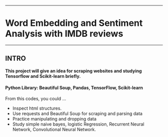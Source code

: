 # 

------------
# Word Embedding and Sentiment Analysis with IMDB reviews
------------


## INTRO
#### This project will give an idea for scraping websites and studying Tensorflow and Scikit-learn briefly. 
#### Python Library: Beautiful Soup, Pandas, TensorFlow, Scikit-learn 

From this codes, you could ...
* Inspect html structures.
* Use requests and Beautiful Soup for scraping and parsing data
* Practice manipulating and dropping data
* Study simple naive bayes, logistic Regression, Recurrent Neural Network, Convolutional Neural Network. 

